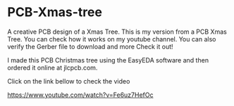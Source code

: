 # PCB-Xmas-tree
A creative PCB design of a Xmas Tree.
This is my version from a PCB Xmas Tree. You can check how it works on my youtube channel. You can also verify the Gerber file to download and more Check it out!

I made this PCB Christmas tree using the EasyEDA software and then ordered it online at jlcpcb.com.

Click on the link bellow to check the video

https://www.youtube.com/watch?v=Fe6uz7HefOc
